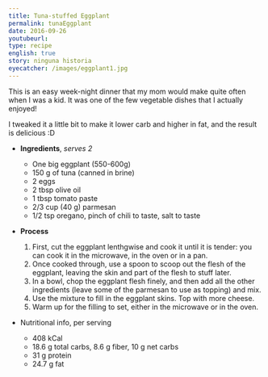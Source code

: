 ```yaml
---
title: Tuna-stuffed Eggplant
permalink: tunaEggplant
date: 2016-09-26
youtubeurl: 
type: recipe
english: true
story: ninguna historia
eyecatcher: /images/eggplant1.jpg
---
```


This is an easy week-night dinner that my mom would make quite often when I was a kid. It was one of the few vegetable dishes that I actually enjoyed! 

I tweaked it a little bit to make it lower carb and higher in fat, and the result is delicious :D 


* **Ingredients**, _serves 2_
  * One big eggplant (550-600g)
  * 150 g of tuna (canned in brine)
  * 2 eggs
  * 2 tbsp olive oil
  * 1 tbsp tomato paste
  * 2/3 cup (40 g) parmesan
  * 1/2 tsp oregano, pinch of chili to taste, salt to taste


* **Process**
  1. First, cut the eggplant lenthgwise and cook it until it is tender: you can cook it in the microwave, in the oven or in a pan.
  2. Once cooked through, use a spoon to scoop out the flesh of the eggplant, leaving the skin and part of the flesh to stuff later.
  3. In a bowl, chop the eggplant flesh finely, and then add all the other ingredients (leave some of the parmesan to use as topping) and mix.
  4. Use the mixture to fill in the eggplant skins. Top with more cheese.
  5. Warm up for the filling to set, either in the microwave or in the oven.

* Nutritional info, per serving
  * 408 kCal
  * 18.6 g total carbs, 8.6 g fiber, 10 g net carbs
  * 31 g protein
  * 24.7 g fat
